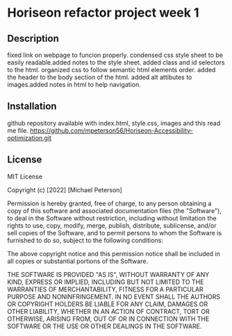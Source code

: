 # Horiseon refactor project week 1

## Description

fixed link on webpage to funcion properly. condensed css style sheet to be easily readable.added notes to the style sheet. added class and id selectors to the html. organized css to follow semantic html elements order. added the header to the body section of the html. added alt attibutes to images.added notes in html to help navigation.



## Installation
github repository available with index.html, style.css, images and this read me file. 
https://github.com/mpeterson56/Horiseon-Accessibility-optimization.git



## License

MIT License

Copyright (c) [2022] [Michael Peterson]

Permission is hereby granted, free of charge, to any person obtaining a copy
of this software and associated documentation files (the "Software"), to deal
in the Software without restriction, including without limitation the rights
to use, copy, modify, merge, publish, distribute, sublicense, and/or sell
copies of the Software, and to permit persons to whom the Software is
furnished to do so, subject to the following conditions:

The above copyright notice and this permission notice shall be included in all
copies or substantial portions of the Software.

THE SOFTWARE IS PROVIDED "AS IS", WITHOUT WARRANTY OF ANY KIND, EXPRESS OR
IMPLIED, INCLUDING BUT NOT LIMITED TO THE WARRANTIES OF MERCHANTABILITY,
FITNESS FOR A PARTICULAR PURPOSE AND NONINFRINGEMENT. IN NO EVENT SHALL THE
AUTHORS OR COPYRIGHT HOLDERS BE LIABLE FOR ANY CLAIM, DAMAGES OR OTHER
LIABILITY, WHETHER IN AN ACTION OF CONTRACT, TORT OR OTHERWISE, ARISING FROM,
OUT OF OR IN CONNECTION WITH THE SOFTWARE OR THE USE OR OTHER DEALINGS IN THE
SOFTWARE.


